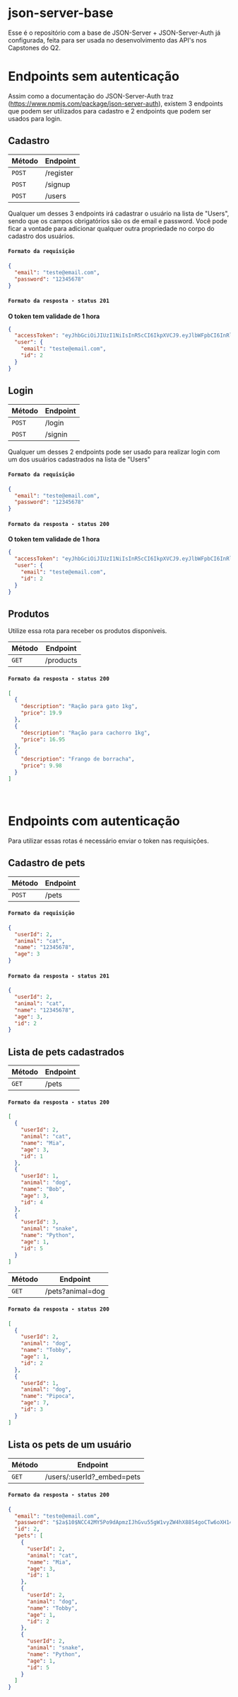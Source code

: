 # json-server-base

Esse é o repositório com a base de JSON-Server + JSON-Server-Auth já configurada, feita para ser usada no desenvolvimento das API's nos Capstones do Q2.

# Endpoints sem autenticação

Assim como a documentação do JSON-Server-Auth traz (https://www.npmjs.com/package/json-server-auth), existem 3 endpoints que podem ser utilizados para cadastro e 2 endpoints que podem ser usados para login.

## Cadastro

| Método | Endpoint  |
| ------ | --------- |
| `POST` | /register |
| `POST` | /signup   |
| `POST` | /users    |

Qualquer um desses 3 endpoints irá cadastrar o usuário na lista de "Users", sendo que os campos obrigatórios são os de email e password.
Você pode ficar a vontade para adicionar qualquer outra propriedade no corpo do cadastro dos usuários.

#### `Formato da requisição`

```json
{
  "email": "teste@email.com",
  "password": "12345678"
}
```

#### `Formato da resposta - status 201`

<strong>O token tem validade de 1 hora</strong>

```json
{
  "accessToken": "eyJhbGciOiJIUzI1NiIsInR5cCI6IkpXVCJ9.eyJlbWFpbCI6InRlc3RlQGVtYWlsLmNvbSIsImlhdCI6MTY0NjYyNDcwOCwiZXhwIjoxNjQ2NjI4MzA4LCJzdWIiOiIyIn0.GEM2hrOWkniuRoo3WRzPiQrfJt77Ur1tLzbe4mL7b5Y",
  "user": {
    "email": "teste@email.com",
    "id": 2
  }
}
```

## Login

| Método | Endpoint |
| ------ | -------- |
| `POST` | /login   |
| `POST` | /signin  |

Qualquer um desses 2 endpoints pode ser usado para realizar login com um dos usuários cadastrados na lista de "Users"

#### `Formato da requisição`

```json
{
  "email": "teste@email.com",
  "password": "12345678"
}
```

#### `Formato da resposta - status 200`

<strong>O token tem validade de 1 hora</strong>

```json
{
  "accessToken": "eyJhbGciOiJIUzI1NiIsInR5cCI6IkpXVCJ9.eyJlbWFpbCI6InRlc3RlQGVtYWlsLmNvbSIsImlhdCI6MTY0NjYyNDkxMiwiZXhwIjoxNjQ2NjI4NTEyLCJzdWIiOiIyIn0.YpavmpzoLkH8tbz8G13QYHmBuyjO8L3cI-DaqHrXUxs",
  "user": {
    "email": "teste@email.com",
    "id": 2
  }
}
```

## Produtos

Utilize essa rota para receber os produtos disponíveis.

| Método | Endpoint  |
| ------ | --------- |
| `GET`  | /products |

#### `Formato da resposta - status 200`

```json
[
  {
    "description": "Ração para gato 1kg",
    "price": 19.9
  },
  {
    "description": "Ração para cachorro 1kg",
    "price": 16.95
  },
  {
    "description": "Frango de borracha",
    "price": 9.98
  }
]
```

<br>

# Endpoints com autenticação

Para utilizar essas rotas é necessário enviar o token nas requisições.

## Cadastro de pets

| Método | Endpoint |
| ------ | -------- |
| `POST` | /pets    |

#### `Formato da requisição`

```json
{
  "userId": 2,
  "animal": "cat",
  "name": "12345678",
  "age": 3
}
```

#### `Formato da resposta - status 201`

```json
{
  "userId": 2,
  "animal": "cat",
  "name": "12345678",
  "age": 3,
  "id": 2
}
```

## Lista de pets cadastrados

| Método | Endpoint |
| ------ | -------- |
| `GET`  | /pets    |

#### `Formato da resposta - status 200`

```json
[
  {
    "userId": 2,
    "animal": "cat",
    "name": "Mia",
    "age": 3,
    "id": 1
  },
  {
    "userId": 1,
    "animal": "dog",
    "name": "Bob",
    "age": 3,
    "id": 4
  },
  {
    "userId": 3,
    "animal": "snake",
    "name": "Python",
    "age": 1,
    "id": 5
  }
]
```

| Método | Endpoint         |
| ------ | ---------------- |
| `GET`  | /pets?animal=dog |

#### `Formato da resposta - status 200`

```json
[
  {
    "userId": 2,
    "animal": "dog",
    "name": "Tobby",
    "age": 1,
    "id": 2
  },
  {
    "userId": 1,
    "animal": "dog",
    "name": "Pipoca",
    "age": 7,
    "id": 3
  }
]
```

## Lista os pets de um usuário

| Método | Endpoint                    |
| ------ | --------------------------- |
| `GET`  | /users/:userId?\_embed=pets |

#### `Formato da resposta - status 200`

```json
{
  "email": "teste@email.com",
  "password": "$2a$10$NCC42MY5Po9dApmzIJhGvu55gW1vyZW4hX88S4goCTw6oXH148SNu",
  "id": 2,
  "pets": [
    {
      "userId": 2,
      "animal": "cat",
      "name": "Mia",
      "age": 3,
      "id": 1
    },
    {
      "userId": 2,
      "animal": "dog",
      "name": "Tobby",
      "age": 1,
      "id": 2
    },
    {
      "userId": 2,
      "animal": "snake",
      "name": "Python",
      "age": 1,
      "id": 5
    }
  ]
}
```
